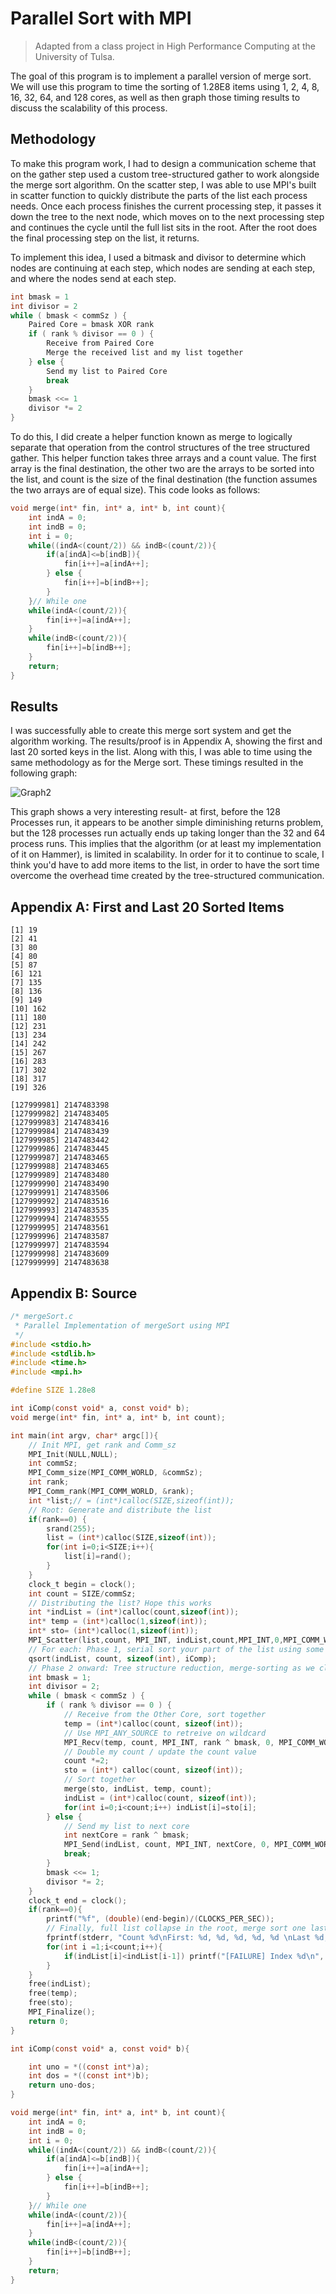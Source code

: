 # Parallel Sort with MPI

> Adapted from a class project in High Performance Computing at the University of Tulsa.

The goal of this program is to implement a parallel version of merge sort. We will use this program to time the sorting of 1.28E8 items using 1, 2, 4, 8, 16, 32, 64, and 128 cores, as well as then graph those timing results to discuss the scalability of this process.

## Methodology

To make this program work, I had to design a communication scheme that on the gather step used a custom tree-structured gather to work alongside the merge sort algorithm. On the scatter step, I was able to use MPI's built in scatter function to quickly distribute the parts of the list each process needs. Once each process finishes the current processing step, it passes it down the tree to the next node, which moves on to the next processing step and continues the cycle until the full list sits in the root. After the root does the final processing step on the list, it returns.

To implement this idea, I used a bitmask and divisor to determine which nodes are continuing at each step, which nodes are sending at each step, and where the nodes send at each step. 

```c
int bmask = 1
int divisor = 2
while ( bmask < commSz ) {
	Paired Core = bmask XOR rank
	if ( rank % divisor == 0 ) {
		Receive from Paired Core
		Merge the received list and my list together
	} else {
		Send my list to Paired Core
		break
	}
	bmask <<= 1
	divisor *= 2
}
```

To do this, I did create a helper function known as merge to logically separate that operation from the control structures of the tree structured gather. This helper function takes three arrays and a count value. The first array is the final destination, the other two are the arrays to be sorted into the list, and count is the size of the final destination (the function assumes the two arrays are of equal size). This code looks as follows:

```c
void merge(int* fin, int* a, int* b, int count){
	int indA = 0;
	int indB = 0;
	int i = 0;
	while((indA<(count/2)) && indB<(count/2)){
		if(a[indA]<=b[indB]){
			fin[i++]=a[indA++];
		} else {
			fin[i++]=b[indB++];
		}
	}// While one
	while(indA<(count/2)){
		fin[i++]=a[indA++];
	}
	while(indB<(count/2)){
		fin[i++]=b[indB++];
	}
	return;
}
```

## Results

I was successfully able to create this merge sort system and get the algorithm working. The results/proof is in Appendix A, showing the first and last 20 sorted keys in the list. Along with this, I was able to time using the same methodology as for the Merge sort. These timings resulted in the following graph:

![Graph2](./img/MergeSortChart.png)

This graph shows a very interesting result- at first, before the 128 Processes run, it appears to be another simple diminishing returns problem, but the 128 processes run actually ends up taking longer than the 32 and 64 process runs. This implies that the algorithm (or at least my implementation of it on Hammer), is limited in scalability. In order for it to continue to scale, I think you'd have to add more items to the list, in order to have the sort time overcome the overhead time created by the tree-structured communication.

## Appendix A: First and Last 20 Sorted Items

```
[1] 19
[2] 41
[3] 80
[4] 80
[5] 87
[6] 121
[7] 135
[8] 136
[9] 149
[10] 162
[11] 180
[12] 231
[13] 234
[14] 242
[15] 267
[16] 283
[17] 302
[18] 317
[19] 326

[127999981] 2147483398
[127999982] 2147483405
[127999983] 2147483416
[127999984] 2147483439
[127999985] 2147483442
[127999986] 2147483445
[127999987] 2147483465
[127999988] 2147483465
[127999989] 2147483480
[127999990] 2147483490
[127999991] 2147483506
[127999992] 2147483516
[127999993] 2147483535
[127999994] 2147483555
[127999995] 2147483561
[127999996] 2147483587
[127999997] 2147483594
[127999998] 2147483609
[127999999] 2147483638
```

## Appendix B: Source

```c
/* mergeSort.c
 * Parallel Implementation of mergeSort using MPI
 */
#include <stdio.h>
#include <stdlib.h>
#include <time.h>
#include <mpi.h>

#define SIZE 1.28e8

int iComp(const void* a, const void* b);
void merge(int* fin, int* a, int* b, int count);

int main(int argv, char* argc[]){
	// Init MPI, get rank and Comm_sz
	MPI_Init(NULL,NULL);
	int commSz;
	MPI_Comm_size(MPI_COMM_WORLD, &commSz);
	int rank;
	MPI_Comm_rank(MPI_COMM_WORLD, &rank);
	int *list;// = (int*)calloc(SIZE,sizeof(int));
	// Root: Generate and distribute the list
	if(rank==0) {
		srand(255);
		list = (int*)calloc(SIZE,sizeof(int));
		for(int i=0;i<SIZE;i++){
			list[i]=rand();
		}
	}
	clock_t begin = clock();
	int count = SIZE/commSz;
	// Distributing the list? Hope this works
	int *indList = (int*)calloc(count,sizeof(int));
	int* temp = (int*)calloc(1,sizeof(int));
	int* sto= (int*)calloc(1,sizeof(int));
	MPI_Scatter(list,count, MPI_INT, indList,count,MPI_INT,0,MPI_COMM_WORLD);
	// For each: Phase 1, serial sort your part of the list using some low level method
	qsort(indList, count, sizeof(int), iComp);
	// Phase 2 onward: Tree structure reduction, merge-sorting as we climb up the tree structure.
	int bmask = 1;
	int divisor = 2;
	while ( bmask < commSz ) {
		if ( rank % divisor == 0 ) {
			// Receive from the Other Core, sort together
			temp = (int*)calloc(count, sizeof(int));
			// Use MPI_ANY_SOURCE to retreive on wildcard
			MPI_Recv(temp, count, MPI_INT, rank ^ bmask, 0, MPI_COMM_WORLD, MPI_STATUS_IGNORE);
			// Double my count / update the count value
			count *=2;
			sto = (int*) calloc(count, sizeof(int));
			// Sort together
			merge(sto, indList, temp, count);
			indList = (int*)calloc(count, sizeof(int));
			for(int i=0;i<count;i++) indList[i]=sto[i];
		} else {
			// Send my list to next core
			int nextCore = rank ^ bmask;
			MPI_Send(indList, count, MPI_INT, nextCore, 0, MPI_COMM_WORLD);
			break;
		}
		bmask <<= 1;
		divisor *= 2;
	}
	clock_t end = clock();
	if(rank==0){
		printf("%f", (double)(end-begin)/(CLOCKS_PER_SEC));
		// Finally, full list collapse in the root, merge sort one last time, then print results. Time based on root.
		fprintf(stderr, "Count %d\nFirst: %d, %d, %d, %d, %d \nLast %d, %d, %d, %d, %d\n",count, indList[1], indList[2], indList[3], indList[4], indList[5], indList[(int)SIZE-5], indList[(int)SIZE-4], indList[(int)SIZE-3], indList[(int)SIZE-2], indList[(int)SIZE-1]);
		for(int i =1;i<count;i++){
			if(indList[i]<indList[i-1]) printf("[FAILURE] Index %d\n", i);
		}
	}
	free(indList);
	free(temp);
	free(sto);
	MPI_Finalize();
	return 0;
}

int iComp(const void* a, const void* b){

	int uno = *((const int*)a);
	int dos = *((const int*)b);
	return uno-dos;
}

void merge(int* fin, int* a, int* b, int count){
	int indA = 0;
	int indB = 0;
	int i = 0;
	while((indA<(count/2)) && indB<(count/2)){
		if(a[indA]<=b[indB]){
			fin[i++]=a[indA++];
		} else {
			fin[i++]=b[indB++];
		}
	}// While one
	while(indA<(count/2)){
		fin[i++]=a[indA++];
	}
	while(indB<(count/2)){
		fin[i++]=b[indB++];
	}
	return;
}
```